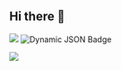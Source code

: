 ## Hi there 👋
 ![](https://img.shields.io/badge/any_text-you_like-blue)
 ![Dynamic JSON Badge](https://img.shields.io/badge/dynamic/json)

![](http://github-profile-summary-cards.vercel.app/api/cards/profile-details?username=babdikaarov&theme=aura_dark)


<!--
**babdikaarov/babdikaarov** is a ✨ _special_ ✨ repository because its `README.md` (this file) appears on your GitHub profile.

Here are some ideas to get you started:

- 🔭 I’m currently working on ...
- 🌱 I’m currently learning ...
- 👯 I’m looking to collaborate on ...
- 🤔 I’m looking for help with ...
- 💬 Ask me about ...
- 📫 How to reach me: ...
- 😄 Pronouns: ...
- ⚡ Fun fact: ...
-->
